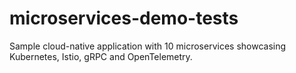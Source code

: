 # microservices-demo-tests
Sample cloud-native application with 10 microservices showcasing Kubernetes, Istio, gRPC and OpenTelemetry.
